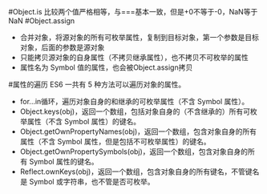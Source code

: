 #Object.is
比较两个值严格相等，与===基本一致，但是+0不等于-0，NaN等于NaN
#Object.assign
* 合并对象，将源对象的所有可枚举属性，复制到目标对象，第一个参数是目标对象，后面的参数是源对象
* 只能拷贝源对象的自身属性（不拷贝继承属性），也不拷贝不可枚举的属性
* 属性名为 Symbol 值的属性，也会被Object.assign拷贝

#属性的遍历
ES6 一共有 5 种方法可以遍历对象的属性。
* for...in循环，遍历对象自身的和继承的可枚举属性（不含 Symbol 属性）。
* Object.keys(obj)，返回一个数组，包括对象自身的（不含继承的）所有可枚举属性（不含 Symbol 属性）的键名。
* Object.getOwnPropertyNames(obj)，返回一个数组，包含对象自身的所有属性（不含 Symbol 属性，但是包括不可枚举属性）的键名。
* Object.getOwnPropertySymbols(obj)，返回一个数组，包含对象自身的所有 Symbol 属性的键名。
* Reflect.ownKeys(obj)，返回一个数组，包含对象自身的所有键名，不管键名是 Symbol 或字符串，也不管是否可枚举。